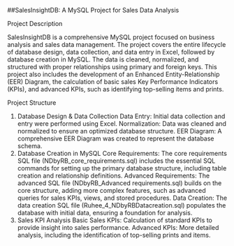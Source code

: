 ##SalesInsightDB: A MySQL Project for Sales Data Analysis

Project Description

SalesInsightDB is a comprehensive MySQL project focused on business analysis and sales data management. The project covers the entire lifecycle of database design, data collection, and data entry in Excel, followed by database creation in MySQL. The data is cleaned, normalized, and structured with proper relationships using primary and foreign keys. This project also includes the development of an Enhanced Entity-Relationship (EER) Diagram, the calculation of basic sales Key Performance Indicators (KPIs), and advanced KPIs, such as identifying top-selling items and prints.

Project Structure

1. Database Design & Data Collection
Data Entry: Initial data collection and entry were performed using Excel.
Normalization: Data was cleaned and normalized to ensure an optimized database structure.
EER Diagram: A comprehensive EER Diagram was created to represent the database schema.
2. Database Creation in MySQL
Core Requirements: The core requirements SQL file (NDbyRB_core_requirements.sql) includes the essential SQL commands for setting up the primary database structure, including table creation and relationship definitions.
Advanced Requirements: The advanced SQL file (NDbyRB_Advanced requirements.sql) builds on the core structure, adding more complex features, such as advanced queries for sales KPIs, views, and stored procedures.
Data Creation: The data creation SQL file (Ruhee_4_NDbyRBDatacreation.sql) populates the database with initial data, ensuring a foundation for analysis.
3. Sales KPI Analysis
Basic Sales KPIs: Calculation of standard KPIs to provide insight into sales performance.
Advanced KPIs: More detailed analysis, including the identification of top-selling prints and items.

